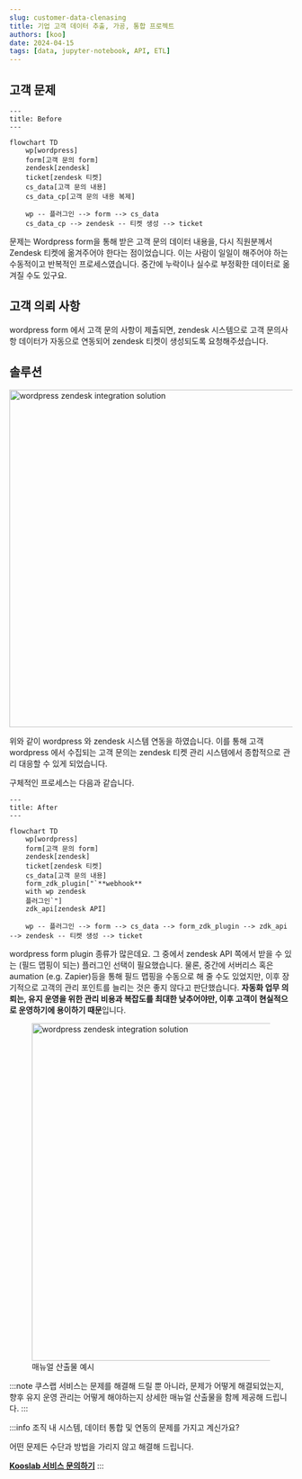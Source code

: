 ```yaml
---
slug: customer-data-clenasing
title: 기업 고객 데이터 추출, 가공, 통합 프로젝트
authors: [koo]
date: 2024-04-15
tags: [data, jupyter-notebook, API, ETL]
---
```


<!-- truncate -->

## 고객 문제

```mermaid
---
title: Before
---

flowchart TD
    wp[wordpress]
    form[고객 문의 form]
    zendesk[zendesk]
    ticket[zendesk 티켓]
    cs_data[고객 문의 내용]
    cs_data_cp[고객 문의 내용 복제]

    wp -- 플러그인 --> form --> cs_data
    cs_data_cp --> zendesk -- 티켓 생성 --> ticket
```

문제는 Wordpress form을 통해 받은 고객 문의 데이터 내용을, 다시 직원분께서 Zendesk 티켓에 옮겨주어야 한다는 점이었습니다. 이는 사람이 일일이 해주어야 하는 수동적이고 반복적인 프로세스였습니다. 중간에 누락이나 실수로 부정확한 데이터로 옮겨질 수도 있구요.

## 고객 의뢰 사항

wordpress form 에서 고객 문의 사항이 제출되면, zendesk 시스템으로 고객 문의사항 데이터가 자동으로 연동되어 zendesk 티켓이 생성되도록 요청해주셨습니다.

## 솔루션

<img src="https://i.imgur.com/sDQfdZj.png" alt="wordpress zendesk integration solution" width="600" />

위와 같이 wordpress 와 zendesk 시스템 연동을 하였습니다. 이를 통해 고객 wordpress 에서 수집되는 고객 문의는 zendesk 티켓 관리 시스템에서 종합적으로 관리 대응할 수 있게 되었습니다.

구체적인 프로세스는 다음과 같습니다.

```mermaid
---
title: After
---

flowchart TD
    wp[wordpress]
    form[고객 문의 form]
    zendesk[zendesk]
    ticket[zendesk 티켓]
    cs_data[고객 문의 내용]
    form_zdk_plugin["`**webhook**
    with wp zendesk
    플러그인`"]
    zdk_api[zendesk API]

    wp -- 플러그인 --> form --> cs_data --> form_zdk_plugin --> zdk_api --> zendesk -- 티켓 생성 --> ticket
```

wordpress form plugin 종류가 많은데요. 그 중에서 zendesk API 쪽에서 받을 수 있는 (필드 맵핑이 되는) 플러그인 선택이 필요했습니다. 물론, 중간에 서버리스 혹은 aumation (e.g. Zapier)등을 통해 필드 맵핑을 수동으로 해 줄 수도 있었지만, 이후 장기적으로 고객의 관리 포인트를 늘리는 것은 좋지 않다고 판단했습니다. **자동화 업무 의뢰는, 유지 운영을 위한 관리 비용과 복잡도를 최대한 낮추어야만, 이후 고객이 현실적으로 운영하기에 용이하기 때문**입니다.

<figure>
<img src="https://i.imgur.com/WzxACHn.png" alt="wordpress zendesk integration solution" width="600" />
<figcaption>매뉴얼 산출물 예시</figcaption>
</figure>

:::note
쿠스랩 서비스는 문제를 해결해 드릴 뿐 아니라, 문제가 어떻게 해결되었는지, 향후 유지 운영 관리는 어떻게 해야하는지 상세한 매뉴얼 산출물을 함께 제공해 드립니다.
:::

:::info
조직 내 시스템, 데이터 통합 및 연동의 문제를 가지고 계신가요?

어떤 문제든 수단과 방법을 가리지 않고 해결해 드립니다.

[**Kooslab 서비스 문의하기**](https://tally.so/r/mO5N4K)
:::
